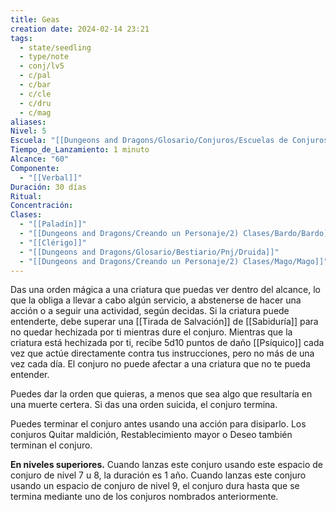 ```yaml
---
title: Geas
creation date: 2024-02-14 23:21
tags:
  - state/seedling
  - type/note
  - conj/lv5
  - c/pal
  - c/bar
  - c/cle
  - c/dru
  - c/mag
aliases: 
Nivel: 5
Escuela: "[[Dungeons and Dragons/Glosario/Conjuros/Escuelas de Conjuros/Encantamiento]]"
Tiempo_de_Lanzamiento: 1 minuto
Alcance: "60"
Componente:
  - "[[Verbal]]"
Duración: 30 días
Ritual: 
Concentración: 
Clases:
  - "[[Paladín]]"
  - "[[Dungeons and Dragons/Creando un Personaje/2) Clases/Bardo/Bardo]]"
  - "[[Clérigo]]"
  - "[[Dungeons and Dragons/Glosario/Bestiario/Pnj/Druida]]"
  - "[[Dungeons and Dragons/Creando un Personaje/2) Clases/Mago/Mago]]"
---
```

Das una orden mágica a una criatura que puedas ver dentro del alcance, lo que la obliga a llevar a cabo algún servicio, a abstenerse de hacer una acción o a seguir una actividad, según decidas. Si la criatura puede entenderte, debe superar una [[Tirada de Salvación]] de [[Sabiduría]] para no quedar hechizada por ti mientras dure el conjuro. Mientras que la criatura está hechizada por ti, recibe 5d10 puntos de daño [[Psíquico]] cada vez que actúe directamente contra tus instrucciones, pero no más de una vez cada día. El conjuro no puede afectar a una criatura que no te pueda entender.

Puedes dar la orden que quieras, a menos que sea algo que resultaría en una muerte certera. Si das una orden suicida, el conjuro termina.

Puedes terminar el conjuro antes usando una acción para disiparlo. Los conjuros Quitar maldición, Restablecimiento mayor o Deseo también terminan el conjuro.

**En niveles superiores.** Cuando lanzas este conjuro usando este espacio de conjuro de nivel 7 u 8, la duración es 1 año. Cuando lanzas este conjuro usando un espacio de conjuro de nivel 9, el conjuro dura hasta que se termina mediante uno de los conjuros nombrados anteriormente.